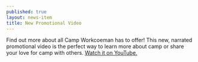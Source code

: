 ```yaml
---
published: true
layout: news-item
title: New Promotional Video
---
```


Find out more about all Camp Workcoeman has to offer! This new, narrated promotional video is the perfect way to learn more about camp or share your love for camp with others. [Watch it on YouTube.](https://youtu.be/mBW3OGLBcIc)
